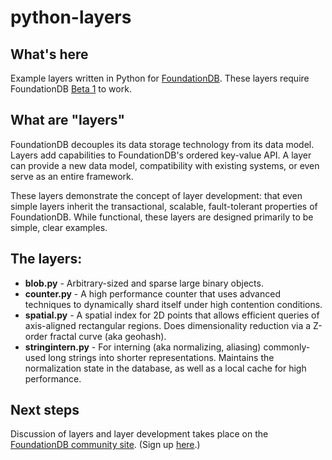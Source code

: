 python-layers
=============

What's here
-----------

Example layers written in Python for [FoundationDB](http://foundationdb.com/). These layers require FoundationDB [Beta 1](http://foundationdb.com/get/) to work.

What are "layers"
-----------------

FoundationDB decouples its data storage technology from its data model. Layers add capabilities to FoundationDB's ordered key-value API. A layer can provide a new data model, compatibility with existing systems, or even serve as an entire framework.

These layers demonstrate the concept of layer development: that even simple layers inherit the transactional, scalable, fault-tolerant properties of FoundationDB. While functional, these layers are designed primarily to be simple, clear examples.

The layers:
-----------

 * **blob.py** - Arbitrary-sized and sparse large binary objects.
 * **counter.py** - A high performance counter that uses advanced techniques to dynamically shard itself under high contention conditions.
 * **spatial.py** - A spatial index for 2D points that allows efficient queries of axis-aligned rectangular regions. Does dimensionality reduction via a Z-order fractal curve (aka geohash).
 * **stringintern.py** - For interning (aka normalizing, aliasing) commonly-used long strings into shorter representations. Maintains the normalization state in the database, as well as a local cache for high performance.

Next steps
----------

Discussion of layers and layer development takes place on the [FoundationDB community site](http://community.foundationdb.com/). (Sign up [here](http://foundationdb.com/).)
